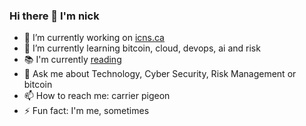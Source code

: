 ### Hi there 👋 I'm nick

<!--
**gitnickg/gitnickg** is a ✨ _special_ ✨ repository because its `README.md` (this file) appears on your GitHub profile.

Here are some ideas to get you started:
-->
- 🔭 I’m currently working on [icns.ca](https://icns.ca)
- 🌱 I’m currently learning bitcoin, cloud, devops, ai and risk
- 📚 I'm currently [reading](https://www.goodreads.com/user/show/72735131-nickname)
- 💬 Ask me about Technology, Cyber Security, Risk Management or bitcoin
- 📫 How to reach me: carrier pigeon
- ⚡ Fun fact: I'm me, sometimes

